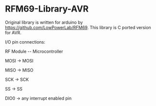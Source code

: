 # RFM69-Library-AVR
Original library is written for arduino by https://github.com/LowPowerLab/RFM69. This library is C ported version for AVR.

I/O pin connections:

RF Module -- Microcontroller

MOSI	->	MOSI

MISO	->	MISO

SCK	->	SCK

SS	->	SS

DIO0	->	any interrupt enabled pin
